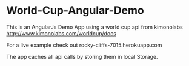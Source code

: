 World-Cup-Angular-Demo
======================

This is an AngularJs Demo App using a world cup api from kimonolabs http://www.kimonolabs.com/worldcup/docs

For a live example check out rocky-cliffs-7015.herokuapp.com

The app caches all api calls by storing them in local Storage.
